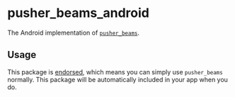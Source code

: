 # pusher\_beams\_android

The Android implementation of [`pusher_beams`][1].

## Usage

This package is [endorsed][2], which means you can simply use `pusher_beams`
normally. This package will be automatically included in your app when you do.

[1]: https://pub.dev/packages/pusher_beams
[2]: https://flutter.dev/docs/development/packages-and-plugins/developing-packages#endorsed-federated-plugin

